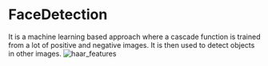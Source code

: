 # FaceDetection
It is a machine learning based approach where a cascade function is trained from a lot of positive and negative images. It is then used to detect objects in other images.
![haar_features](https://user-images.githubusercontent.com/98385786/180821247-4459575e-39f8-4af6-a073-2ed0628dfece.jpg)
